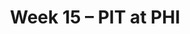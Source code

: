 ---
layout: game
title: Week 15 – PIT at PHI
season: 2024
game_id: 2024_15_PIT_PHI
away_team: PIT
home_team: PHI
---